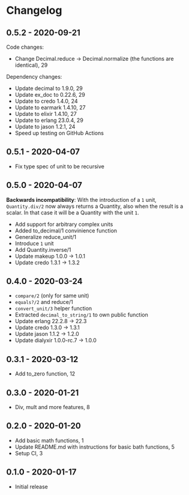# Changelog

## 0.5.2 - 2020-09-21

Code changes:

* Change Decimal.reduce -> Decimal.normalize (the functions are identical), 29

Dependency changes:

* Update decimal to 1.9.0, 29
* Update ex_doc to 0.22.6, 29
* Update to credo 1.4.0, 24
* Update to earmark 1.4.10, 27
* Update to elixir 1.4.10, 27
* Update to erlang 23.0.4, 29
* Update to jason 1.2.1, 24
* Speed up testing on GitHub Actions

## 0.5.1 - 2020-04-07

* Fix type spec of unit to be recursive

## 0.5.0 - 2020-04-07

**Backwards incompatibility**: With the introduction of a `1` unit, `Quantity.div/2` now always returns a Quantity,
also when the result is a scalar. In that case it will be a Quantity with the unit `1`.

* Add support for arbitrary complex units
* Added to_decimal/1 convinience function
* Generalize reduce_unit/1
* Introduce `1` unit
* Add Quantity.inverse/1
* Update makeup 1.0.0 -> 1.0.1
* Update credo 1.3.1 -> 1.3.2

## 0.4.0 - 2020-03-24

* `compare/2` (only for same unit)
* `equals?/2` and reduce/1
* `convert_unit/3` helper function
* Extracted `decimal_to_string/1` to own public function
* Update erlang 22.2.8 -> 22.3
* Update credo 1.3.0 -> 1.3.1
* Update jason 1.1.2 -> 1.2.0
* Update dialyxir 1.0.0-rc.7 -> 1.0.0

## 0.3.1 - 2020-03-12

* Add to_zero function, 12

## 0.3.0 - 2020-01-21

* Div, mult and more features, 8

## 0.2.0 - 2020-01-20

* Add basic math functions, 1
* Update README.md with instructions for basic bath functions, 5
* Setup CI, 3

## 0.1.0 - 2020-01-17

* Initial release
